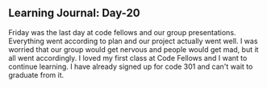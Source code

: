 ## Learning Journal: Day-20 ##

Friday was the last day at code fellows and our group presentations. Everything went according to plan and our project actually went well. I was worried that our group would get nervous and people would get mad, but it all went accordingly. I loved my first class at Code Fellows and I want to continue learning. I have already signed up for code 301 and can't wait to graduate from it. 
